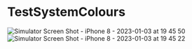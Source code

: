 # TestSystemColours

![Simulator Screen Shot - iPhone 8 - 2023-01-03 at 19 45 50](https://user-images.githubusercontent.com/361024/210430138-655289cb-54b2-43c9-8ec9-2d83254d3bb9.png)
![Simulator Screen Shot - iPhone 8 - 2023-01-03 at 19 45 22](https://user-images.githubusercontent.com/361024/210430149-d17aa8bd-5c5d-4cbc-8935-b76b648b9830.png)
